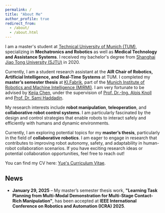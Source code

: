 ```yaml
---
permalink: /
title: "About Me"
author_profile: true
redirect_from: 
  - /about/
  - /about.html
---
```


I am a master's student at [Technical University of Munich (TUM)](https://www.tum.de/), specializing in **Mechatronics and Robotics** as well as **Medical Technology and Assistance Systems**. I received my bachelor's degree from [Shanghai Jiao Tong University (SJTU)](https://en.sjtu.edu.cn/) in 2020.  

Currently, I am a student research assistant at the **AIR Chair of Robotics, Artificial Intelligence, and Real-Time Systems** at TUM. I completed my **master’s semester thesis** at [KI.Fabrik](https://kifabrik.mirmi.tum.de/), part of the [Munich Institute of Robotics and Machine Intelligence (MIRMI)](https://www.mirmi.tum.de/). I am very fortunate to be advised by [Kejia Chen](https://www.ce.cit.tum.de/en/air/people/kejia-chen-msc/), under the supervision of [Prof. Dr.-Ing. Alois Knoll](https://www.professoren.tum.de/knoll-alois-christian) and [Prof. Dr. Sami Haddadin](https://mbzuai.ac.ae/study/faculty/sami-haddadin/).  

My research interests include **robot manipulation**, **teleoperation**, and **collaborative robot control systems**. I am particularly fascinated by the design and control strategies that enable robots to interact safely and efficiently with humans and dynamic environments.  

Currently, I am exploring potential topics for my **master’s thesis**, particularly in the field of **collaborative robotics**. I am eager to engage in research that contributes to improving robot autonomy, safety, and adaptability in human-robot collaboration scenarios. If you have exciting research ideas or potential collaboration opportunities, feel free to reach out!  


You can find my CV here: [Yue's Curriculum Vitae](../files/2Yue_CV.pdf).

## News  
* <i class="fas fa-trophy" style="color: gold;"></i> **January 29, 2025** – My master’s semester thesis work, **"Learning Task Planning from Multi-Modal Demonstration for Multi-Stage Contact-Rich Manipulation"**, has been accepted at **IEEE International Conference on Robotics and Automation (ICRA) 2025**. 